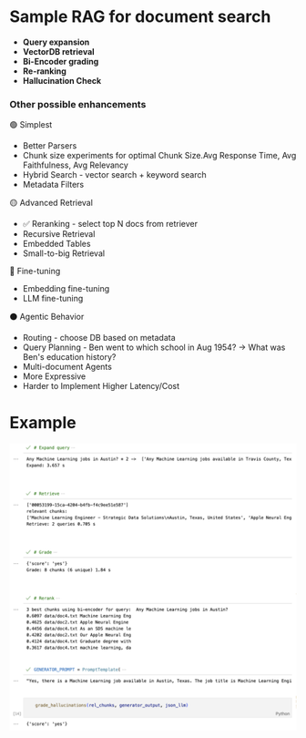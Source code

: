 # Sample RAG for document search

- **Query expansion**
- **VectorDB retrieval**
- **Bi-Encoder grading**
- **Re-ranking**
- **Hallucination Check**


### Other possible enhancements

🟢 Simplest
- Better Parsers
- Chunk size experiments for optimal Chunk Size.Avg Response Time, Avg Faithfulness, Avg Relevancy
- Hybrid Search - vector search + keyword search
- Metadata Filters

🟡 Advanced Retrieval
- ✅ Reranking - select top N docs from retriever
- Recursive Retrieval 
- Embedded Tables
- Small-to-big Retrieval

🔴 Fine-tuning
- Embedding fine-tuning
- LLM fine-tuning

⚫️ Agentic Behavior
- Routing - choose DB based on metadata
- Query Planning - Ben went to which school in Aug 1954? -> What was Ben's education history? 
- Multi-document Agents
- More Expressive
- Harder to Implement Higher Latency/Cost

# Example
![Sample Image](sample.png)